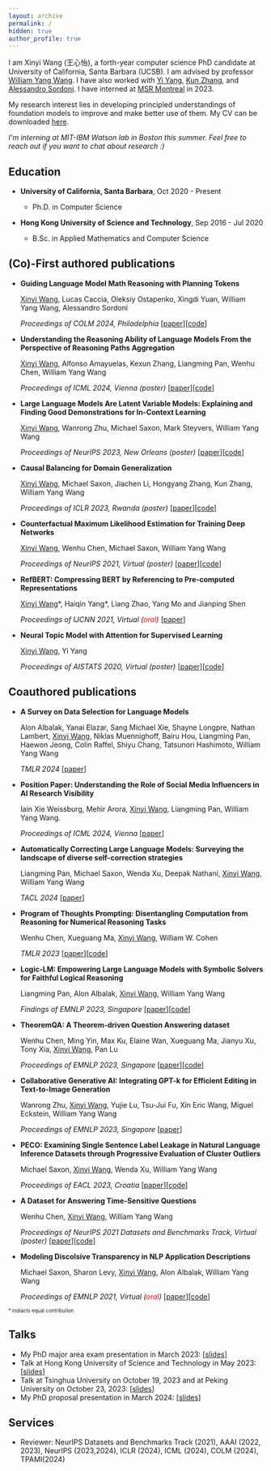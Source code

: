 ```yaml
---
layout: archive
permalink: /
hidden: true
author_profile: true
---
```


I am Xinyi Wang (王心怡), a forth-year computer science PhD candidate at University of California, Santa Barbara (UCSB). I am advised by professor [William Yang Wang](https://sites.cs.ucsb.edu/~william/index.html).
I have also worked with [Yi Yang](http://yya518.github.io/), [Kun Zhang](https://www.andrew.cmu.edu/user/kunz1/), and [Alessandro Sordoni](https://www.microsoft.com/en-us/research/people/alsordon/). I have interned at [MSR Montreal](https://www.microsoft.com/en-us/research/lab/microsoft-research-montreal/) in 2023. 
<!-- I'm honored to be awarded the JPMC 2024 PhD Fellowship -->
My research interest lies in developing principled understandings of foundation models to improve and make better use of them.
My CV can be downloaded [here](pdf\CV.pdf).

<!-- *I'm actively looking for a 2024 summer research internship. Please feel free to reach out to me if you think I could be a good fit!* -->
*I'm interning at MIT-IBM Watson lab in Boston this summer. Feel free to reach out if you want to chat about research :)*

## Education 
* **University of California, Santa Barbara**, Oct 2020 - Present
  * Ph.D. in Computer Science

* **Hong Kong University of Science and Technology**, Sep 2016 - Jul 2020
  * B.Sc. in Applied Mathematics and Computer Science
  <!-- * CGA: 3.74/4.30  -->
  <!-- \[[transcript](/pdf/HKUST_transcript.pdf)\] -->
  <!-- * Capstone Project Supervisor: Prof. Yuan, Yao  -->

<!-- * **University of California, Los Angeles**, Sep 2019 - Dec 2019
  * Fall quater exchange -->
  <!-- * CGA: 3.90/4.00 (Dean's Honors List)  -->
  <!-- \[[transcript](/pdf/UCLA_transcript.pdf)\] -->


<!-- ## Scholarships and Academic Honors

* Chern Class Talent Scholarship (2017 - 2020) from HKUST Math department
* Chern Class Achievement Scholarship (2020) from HKUST Math department
* The 15th Epsilon Fund Award (2020) from HKUST Math department
* University’s Scholarship Scheme for Continuing Undergraduate Students (2017 - 2020) from HKUST
* Reaching Out Award (2019 - 2020) from HKSAR Government Scholarship Fund
* Joseph Needham Merit Scholarship (2020) from the Joseph Needham Foundation for Science & Civilisation (Hong Kong) 
* Academic Excellence Fellowship (2020) from UCSB -->

<!-- ## Preprints -->

## (Co)-First authored publications

* **Guiding Language Model Math Reasoning with Planning Tokens**

  <u>Xinyi Wang</u>, Lucas Caccia, Oleksiy Ostapenko, Xingdi Yuan, William Yang Wang, Alessandro Sordoni

  _Proceedings of COLM 2024, Philadelphia_ \[[paper](https://arxiv.org/abs/2310.05707)\]\[[code](https://github.com/WANGXinyiLinda/planning_tokens)\]

* **Understanding the Reasoning Ability of Language Models From the Perspective of Reasoning Paths Aggregation**

  <u>Xinyi Wang</u>, Alfonso Amayuelas, Kexun Zhang, Liangming Pan, Wenhu Chen, William Yang Wang 

  _Proceedings of ICML 2024, Vienna (poster)_ \[[paper](https://arxiv.org/abs/2402.03268)\]\[[code](https://github.com/WANGXinyiLinda/LM_random_walk)\]

* **Large Language Models Are Latent Variable Models: Explaining and Finding Good Demonstrations for In-Context Learning**

  <u>Xinyi Wang</u>, Wanrong Zhu, Michael Saxon, Mark Steyvers, William Yang Wang

  _Proceedings of NeurIPS 2023, New Orleans (poster)_ \[[paper](http://arxiv.org/abs/2301.11916)\]\[[code](https://github.com/WANGXinyiLinda/concept-based-demonstration-selection)\]

* **Causal Balancing for Domain Generalization**

  <u>Xinyi Wang</u>, Michael Saxon, Jiachen Li, Hongyang Zhang, Kun Zhang, William Yang Wang

  _Proceedings of ICLR 2023, Rwanda (poster)_ \[[paper](https://arxiv.org/abs/2206.05263)\]\[[code](https://github.com/WANGXinyiLinda/causal-balancing-for-domain-generalization)\]

* **Counterfactual Maximum Likelihood Estimation for Training Deep Networks** 

  <u>Xinyi Wang</u>, Wenhu Chen, Michael Saxon, William Yang Wang 

  _Proceedings of NeurIPS 2021, Virtual (poster)_ \[[paper](https://arxiv.org/abs/2106.03831)\]\[[code](https://github.com/WANGXinyiLinda/CMLE)\]

* **RefBERT: Compressing BERT by Referencing to Pre-computed Representations** 

  <u>Xinyi Wang</u>\*, Haiqin Yang\*, Liang Zhao, Yang Mo and Jianping Shen 

  _Proceedings of IJCNN 2021, Virtual (<span style="color:red">oral</span>)_ \[[paper](https://arxiv.org/abs/2106.08898)\]

* **Neural Topic Model with Attention for Supervised Learning** 

  <u>Xinyi Wang</u>, Yi Yang 

   _Proceedings of AISTATS 2020, Virtual (poster)_ \[[paper](http://proceedings.mlr.press/v108/wang20c.html)\]\[[code](https://github.com/WANGXinyiLinda/Neural-Topic-Model-with-Attention-for-Supervised-Learning)\]

## Coauthored publications

* **A Survey on Data Selection for Language Models**

  Alon Albalak, Yanai Elazar, Sang Michael Xie, Shayne Longpre, Nathan Lambert, <u>Xinyi Wang</u>, Niklas Muennighoff, Bairu Hou, Liangming Pan, Haewon Jeong, Colin Raffel, Shiyu Chang, Tatsunori Hashimoto, William Yang Wang

  _TMLR 2024_ \[[paper](https://arxiv.org/abs/2402.16827)\]

* **Position Paper: Understanding the Role of Social Media Influencers in AI Research Visibility**

  Iain Xie Weissburg, Mehir Arora, <u>Xinyi Wang</u>, Liangming Pan, William Yang Wang. 

  _Proceedings of ICML 2024, Vienna_ \[[paper](https://arxiv.org/abs/2401.13782)\]

* **Automatically Correcting Large Language Models: Surveying the landscape of diverse self-correction strategies**

  Liangming Pan, Michael Saxon, Wenda Xu, Deepak Nathani, <u>Xinyi Wang</u>, William Yang Wang

  _TACL 2024_ \[[paper](https://arxiv.org/abs/2308.03188)\]

* **Program of Thoughts Prompting: Disentangling Computation from Reasoning for Numerical Reasoning Tasks**

  Wenhu Chen, Xueguang Ma, <u>Xinyi Wang</u>, William W. Cohen

  _TMLR 2023_ \[[paper](https://arxiv.org/abs/2211.12588)\]\[[code](https://github.com/wenhuchen/Program-of-Thoughts)\]

* **Logic-LM: Empowering Large Language Models with Symbolic Solvers for Faithful Logical Reasoning**

  Liangming Pan, Alon Albalak, <u>Xinyi Wang</u>, William Yang Wang

  _Findings of EMNLP 2023, Singapore_ \[[paper](https://arxiv.org/abs/2305.12295)\]\[[code](https://github.com/teacherpeterpan/Logic-LLM)\]

* **TheoremQA: A Theorem-driven Question Answering dataset**

  Wenhu Chen, Ming Yin, Max Ku, Elaine Wan, Xueguang Ma, Jianyu Xu, Tony Xia, <u>Xinyi Wang</u>, Pan Lu

  _Proceedings of EMNLP 2023, Singapore_ \[[paper](https://arxiv.org/abs/2305.12524)\]\[[code](https://github.com/wenhuchen/TheoremQA)\]

* **Collaborative Generative AI: Integrating GPT-k for Efficient Editing in Text-to-Image Generation**

  Wanrong Zhu, <u>Xinyi Wang</u>, Yujie Lu, Tsu-Jui Fu, Xin Eric Wang, Miguel Eckstein, William Yang Wang

  _Proceedings of EMNLP 2023, Singapore_ \[[paper](https://arxiv.org/abs/2305.11317)\]

* **PECO: Examining Single Sentence Label Leakage in Natural Language Inference Datasets through Progressive Evaluation of Cluster Outliers**

  Michael Saxon, <u>Xinyi Wang</u>, Wenda Xu, William Yang Wang
  
  _Proceedings of EACL 2023, Croatia_ \[[paper](https://arxiv.org/abs/2112.09237)\]\[[code](https://github.com/michaelsaxon/DatasetAnalysis)\]

* **A Dataset for Answering Time-Sensitive Questions** 

  Wenhu Chen, <u>Xinyi Wang</u>, William Yang Wang 

  _Proceedings of NeurIPS 2021 Datasets and Benchmarks Track, Virtual (poster)_ \[[paper](https://arxiv.org/abs/2108.06314)\]\[[code](https://github.com/wenhuchen/Time-Sensitive-QA)\]

* **Modeling Discolsive Transparency in NLP Application Descriptions** 

  Michael Saxon, Sharon Levy, <u>Xinyi Wang</u>, Alon Albalak, William Yang Wang 

  _Proceedings of EMNLP 2021, Virtual (<span style="color:red">oral</span>)_ \[[paper](https://arxiv.org/abs/2101.00433)\]\[[code](https://github.com/michaelsaxon/disclosive-transparency)\]

<!-- * **Direct Proof of the Formation of Droplet Surface Shape and the Principle of Minimizing Free Energy** (College Physics. Sep. 2020)

  Kang Jin, **Xinyi Wang**, Kaihang Gui -->

<sub><sup>* indiacts equal contribution</sup></sub>


## Talks
* My PhD major area exam presentation in March 2023: \[[slides](pdf\MAE_online.pdf)\] 
* Talk at Hong Kong University of Science and Technology in May 2023: \[[slides](pdf\llms.pdf)\] 
* Talk at Tsinghua University on October 19, 2023 and at Peking University on October 23, 2023: \[[slides](pdf\oct_talk.pdf)\]
* My PhD proposal presentation in March 2024: \[[slides](pdf\proposal.pdf)\] 


## Services
* Reviewer: NeurIPS Datasets and Benchmarks Track (2021), AAAI (2022, 2023), NeurIPS (2023,2024), ICLR (2024), ICML (2024), COLM (2024), TPAMI(2024)